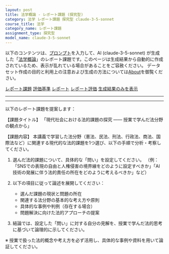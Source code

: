 ```yaml
---
layout: post
title: 法学概論 - レポート課題 (探究型)
category: 法学 レポート課題 探究型 claude-3-5-sonnet
course_title: 法学
category_name: レポート課題
assignment_type: 探究型
model_name: claude-3-5-sonnet
---
```


以下のコンテンツは、[プロンプト](https://github.com/takedatoshiyuki/synthetic_assignments/tree/main/generated/法学/claude-3-5-sonnet/prompt_レポート課題-探究型.md)を入力して、AI (claude-3-5-sonnet) が生成した「[法学概論](/contents/法学/)」のレポート課題です。このページは生成結果から自動的に作成されているため、表示が乱れている場合があることをご容赦ください。
データセット作成の目的と利用上の注意および生成の方法については[About](/About)を御覧ください。

[レポート課題](../レポート課題-探究型)
[評価基準](../評価基準-探究型)
[レポート](../レポート-探究型)
[レポート評価](../レポート評価-探究型)
[生成結果のみを表示](https://github.com/takedatoshiyuki/synthetic_assignments/tree/main/generated/法学/claude-3-5-sonnet/レポート課題-探究型.md)
  

***
***
  
以下のレポート課題を提案します：

【課題タイトル】
「現代社会における法的課題の探究 ―― 授業で学んだ法分野の観点から」

【課題内容】
本講義で学習した法分野（憲法、民法、刑法、行政法、商法、国際法など）に関連する現代的な法的課題を1つ選び、以下の手順で分析・考察してください。

1. 選んだ法的課題について、具体的な「問い」を設定してください。
（例：「SNSでの表現の自由と人権侵害の境界線をどのように設定すべきか」「AI技術の発展に伴う法的責任の所在をどのように考えるべきか」など）

2. 以下の項目に従って論述を展開してください：
   * 選んだ課題の現状と問題の所在
   * 関連する法分野の基本的な考え方や原則
   * 具体的な事例や判例（存在する場合）
   * 問題解決に向けた法的アプローチの提案

3. 結論では、設定した「問い」に対する自分の見解を、授業で学んだ法的思考に基づいて論理的に示してください。

※ 授業で扱った法的概念や考え方を必ず活用し、具体的な事例や資料を用いて論証してください。
